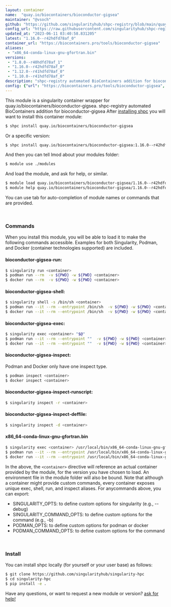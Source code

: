 ```yaml
---
layout: container
name:  "quay.io/biocontainers/bioconductor-gigsea"
maintainer: "@vsoch"
github: "https://github.com/singularityhub/shpc-registry/blob/main/quay.io/biocontainers/bioconductor-gigsea/container.yaml"
config_url: "https://raw.githubusercontent.com/singularityhub/shpc-registry/main/quay.io/biocontainers/bioconductor-gigsea/container.yaml"
updated_at: "2023-06-11 03:40:58.831205"
latest: "1.16.0--r42hdfd78af_0"
container_url: "https://biocontainers.pro/tools/bioconductor-gigsea"
aliases:
 - "x86_64-conda-linux-gnu-gfortran.bin"
versions:
 - "1.8.0--r40hdfd78af_1"
 - "1.16.0--r42hdfd78af_0"
 - "1.12.0--r41hdfd78af_0"
 - "1.10.0--r41hdfd78af_0"
description: "shpc-registry automated BioContainers addition for bioconductor-gigsea"
config: {"url": "https://biocontainers.pro/tools/bioconductor-gigsea", "maintainer": "@vsoch", "description": "shpc-registry automated BioContainers addition for bioconductor-gigsea", "latest": {"1.16.0--r42hdfd78af_0": "sha256:78dfd271e7eac1ddd52b51c42f0926e25d302613c8818bcf092f9747d168cc26"}, "tags": {"1.8.0--r40hdfd78af_1": "sha256:a0488f30cbb6b9b1eff220d1df52266f1634a15ec50c3ff047e5cc582dcdd53d", "1.16.0--r42hdfd78af_0": "sha256:78dfd271e7eac1ddd52b51c42f0926e25d302613c8818bcf092f9747d168cc26", "1.12.0--r41hdfd78af_0": "sha256:9e0e5e3e0b6af72ca1e22ff2b5d54d3d0256def16ad588daeb63709b9d95a770", "1.10.0--r41hdfd78af_0": "sha256:0456014688cd1e7253c18fbd5ec4124699edeac88d79635386b8b6ebc5934466"}, "docker": "quay.io/biocontainers/bioconductor-gigsea", "aliases": {"x86_64-conda-linux-gnu-gfortran.bin": "/usr/local/bin/x86_64-conda-linux-gnu-gfortran.bin"}}
---
```


This module is a singularity container wrapper for quay.io/biocontainers/bioconductor-gigsea.
shpc-registry automated BioContainers addition for bioconductor-gigsea
After [installing shpc](#install) you will want to install this container module:


```bash
$ shpc install quay.io/biocontainers/bioconductor-gigsea
```

Or a specific version:

```bash
$ shpc install quay.io/biocontainers/bioconductor-gigsea:1.16.0--r42hdfd78af_0
```

And then you can tell lmod about your modules folder:

```bash
$ module use ./modules
```

And load the module, and ask for help, or similar.

```bash
$ module load quay.io/biocontainers/bioconductor-gigsea/1.16.0--r42hdfd78af_0
$ module help quay.io/biocontainers/bioconductor-gigsea/1.16.0--r42hdfd78af_0
```

You can use tab for auto-completion of module names or commands that are provided.

<br>

### Commands

When you install this module, you will be able to load it to make the following commands accessible.
Examples for both Singularity, Podman, and Docker (container technologies supported) are included.

#### bioconductor-gigsea-run:

```bash
$ singularity run <container>
$ podman run --rm  -v ${PWD} -w ${PWD} <container>
$ docker run --rm  -v ${PWD} -w ${PWD} <container>
```

#### bioconductor-gigsea-shell:

```bash
$ singularity shell -s /bin/sh <container>
$ podman run --it --rm --entrypoint /bin/sh  -v ${PWD} -w ${PWD} <container>
$ docker run --it --rm --entrypoint /bin/sh  -v ${PWD} -w ${PWD} <container>
```

#### bioconductor-gigsea-exec:

```bash
$ singularity exec <container> "$@"
$ podman run --it --rm --entrypoint ""  -v ${PWD} -w ${PWD} <container> "$@"
$ docker run --it --rm --entrypoint ""  -v ${PWD} -w ${PWD} <container> "$@"
```

#### bioconductor-gigsea-inspect:

Podman and Docker only have one inspect type.

```bash
$ podman inspect <container>
$ docker inspect <container>
```

#### bioconductor-gigsea-inspect-runscript:

```bash
$ singularity inspect -r <container>
```

#### bioconductor-gigsea-inspect-deffile:

```bash
$ singularity inspect -d <container>
```


#### x86_64-conda-linux-gnu-gfortran.bin

```bash
$ singularity exec <container> /usr/local/bin/x86_64-conda-linux-gnu-gfortran.bin
$ podman run --it --rm --entrypoint /usr/local/bin/x86_64-conda-linux-gnu-gfortran.bin   -v ${PWD} -w ${PWD} <container> -c " $@"
$ docker run --it --rm --entrypoint /usr/local/bin/x86_64-conda-linux-gnu-gfortran.bin   -v ${PWD} -w ${PWD} <container> -c " $@"
```



In the above, the `<container>` directive will reference an actual container provided
by the module, for the version you have chosen to load. An environment file in the
module folder will also be bound. Note that although a container
might provide custom commands, every container exposes unique exec, shell, run, and
inspect aliases. For anycommands above, you can export:

 - SINGULARITY_OPTS: to define custom options for singularity (e.g., --debug)
 - SINGULARITY_COMMAND_OPTS: to define custom options for the command (e.g., -b)
 - PODMAN_OPTS: to define custom options for podman or docker
 - PODMAN_COMMAND_OPTS: to define custom options for the command

<br>

### Install

You can install shpc locally (for yourself or your user base) as follows:

```bash
$ git clone https://github.com/singularityhub/singularity-hpc
$ cd singularity-hpc
$ pip install -e .
```

Have any questions, or want to request a new module or version? [ask for help!](https://github.com/singularityhub/singularity-hpc/issues)